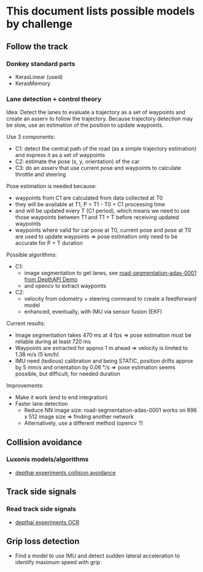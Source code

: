 # This document lists possible models by challenge

## Follow the track

### Donkey standard parts

- KerasLinear (used)
- KerasMemory

### Lane detection + control theory

Idea: Detect the lanes to evaluate a trajectory as a set of waypoints and create an asserv to follow the trajectory. Because trajectory detection may be slow, use an estimation of the position to update waypoints.

Use 3 components:

- C1: detect the central path of the road (as a simple trajectory estimation) and express it as a set of waypoints
- C2: estimate the pose (x, y, orientation) of the car
- C3: do an asserv that use current pose and waypoints to calculate throttle and steering

Pose estimation is needed because:

- waypoints from C1 are calculated from data collected at T0
- they will be available at T1, P = T1 - T0 = C1 processing time
- and will be updated every T (C1 period), which means we need to use those waypoints between T1 and T1 + T before receiving updated waypoints
- waypoints where valid for car pose at T0, current pose and pose at T0 are used to update waypoints => pose estimation only need to be accurate for P + T duration

Possible algorithms:

- C1:
  - image segmentation to get lanes, see [road-segmentation-adas-0001 from DepthAPI Demo](https://github.com/luxonis/depthai)
  - and opencv to extract waypoints
- C2:
  - velocity from odometry + steering command to create a feedforward model
  - enhanced, eventually, with IMU via sensor fusion (EKF)

Current results:

- Image segmentation takes 470 ms at 4 fps => pose estimation must be reliable during at least 720 ms
- Waypoints are extracted for approx 1 m ahead => velocity is limited to 1.38 m/s (5 km/h)
- IMU need (tedious) calibration and being STATIC, position drifts approx by 5 mm/s and orientation by 0.06 °/s => pose estimation seems possible, but difficult, for needed duration

Improvements:

- Make it work (end to end integration)
- Faster lane detection
  - Reduce NN image size: road-segmentation-adas-0001 works on 896 x 512 image size => finding another network
  - Alternatively, use a different method (opencv ?)

## Collision avoidance

### Luxonis models/algorithms

- [depthai experiments collision avoidance](https://github.com/luxonis/depthai-experiments/tree/master/collision-avoidance)

## Track side signals

### Read track side signals

- [depthai experiments OCR](https://github.com/luxonis/depthai-experiments/tree/master/gen2-ocr)

## Grip loss detection

- Find a model to use IMU and detect sudden lateral acceleration to identify maximum speed with grip
